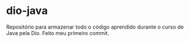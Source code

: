 # dio-java
Repositório para armazenar todo o código aprendido durante o curso de Java pela Dio.
Feito meu primeiro commit.